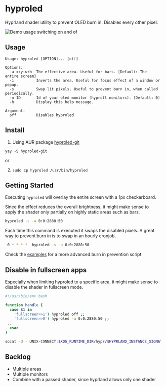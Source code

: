 # hyproled

Hyprland shader utility to prevent OLED burn in. Disables every other pixel.

![Demo usage switching on and of](https://github.com/mklan/hyproled/blob/main/demo.gif)

## Usage

```
Usage: hyproled [OPTION]... [off]

Options:
  -a x:y:w:h  The effective area. Useful for bars. [Default: The entire screen]
  -i          Inverts the area. Useful for focus effect of a window or popup.
  -s          Swap lit pixels. Useful to prevent burn in, when called periodically.
  -m ID       Id of your oled monitor (hyprctl monitors). [Default: 0]
  -h          Display this help message.

Argument:
  off         Disables hyproled
```

## Install

1. Using AUR package [hyproled-git](https://aur.archlinux.org/packages/hyproled-git)

`yay -S hyproled-git`

or

2. `sudo cp hyproled /usr/bin/hyproled`

## Getting Started

Executing `hyproled` will overlay the entire screen with a 1px checkerboard.

Since the effect reduces the overall brightness, it might make sense to apply the shader only partially on highly static areas such as bars.

```bash
hyproled -s -a 0:0:2880:50
```

Each time this command is executed it swaps the disabled pixels. A great way to prevent burn in is to swap in an hourly cronjob.

```bash
 0 * * * *  hyproled -s -a 0:0:2880:50
```

Check the [examples](examples) for a more advanced burn in prevention script

## Disable in fullscreen apps

Especially when limiting hyproled to a specific area, it might make sense to disable the shader in fullscreen mode. 

```bash
#!/usr/bin/env bash

function handle {
  case $1 in
    'fullscreen>>1') hyproled off ;;
    'fullscreen>>0') hyproled -a 0:0:2880:50 ;;
 ;;
  esac
}

socat -U - UNIX-CONNECT:$XDG_RUNTIME_DIR/hypr/$HYPRLAND_INSTANCE_SIGNATURE/.socket2.sock | while read -r line; do handle "$line"; done
```

## Backlog

- Multiple areas
- Multiple monitors
- Combine with a passed shader, since hyprland allows only one shader
